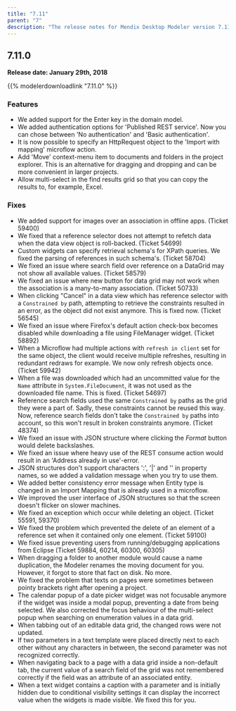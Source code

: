 ```yaml
---
title: "7.11"
parent: "7"
description: "The release notes for Mendix Desktop Modeler version 7.11 (including all patches) with details on new features, bug fixes, and known issues."
---
```


## 7.11.0

**Release date: January 29th, 2018**

{{% modelerdownloadlink "7.11.0" %}}

### Features

* We added support for the Enter key in the domain model.
* We added authentication options for 'Published REST service'. Now you can chose between 'No authentication' and 'Basic authentication'.
* It is now possible to specify an HttpRequest object to the 'Import with mapping' microflow action.
* Add 'Move' context-menu item to documents and folders in the project explorer. This is an alternative for dragging and dropping and can be more convenient in larger projects.
* Allow multi-select in the find results grid so that you can copy the results to, for example, Excel.

### Fixes

* We added support for images over an association in offline apps. (Ticket 59400)
* We fixed that a reference selector does not attempt to refetch data when the data view object is roll-backed. (Ticket 54699)
* Custom widgets can specify retrieval schema's for XPath queries. We fixed the parsing of references in such schema's. (Ticket 58704)
* We fixed an issue where search field over reference on a DataGrid may not show all available values. (Ticket 58579)
* We fixed an issue where new button for data grid may not work when the association is a many-to-many association. (Ticket 50733)
* When clicking "Cancel" in a data view which has reference selector with a `Constrained by` path, attempting to retrieve the constraints resulted in an error, as the object did not exist anymore. This is fixed now. (Ticket 56545)
* We fixed an issue where Firefox's default action check-box becomes disabled while downloading a file using FileManager widget. (Ticket 58892)
* When a Microflow had multiple actions with `refresh in client` set for the same object, the client would receive multiple refreshes, resulting in redundant redraws for example. We now only refresh objects once. (Ticket 59942)
* When a file was downloaded which had an uncommitted value for the `Name` attribute in `System.FileDocument`, it was not used as the downloaded file name. This is fixed. (Ticket 54697)
* Reference search fields used the same `Constrained by` paths as the grid they were a part of. Sadly, these constraints cannot be reused this way. Now, reference search fields don't take the `Constrained by` paths into account, so this won't result in broken constraints anymore. (Ticket 48374)
* We fixed an issue with JSON structure where clicking the _Format_ button would delete backslashes.
* We fixed an issue where heavy use of the REST consume action would result in an 'Address already in use'-error.
* JSON structures don't support characters ':', '|' and '' in property names, so we added a validation message when you try to use them.
* We added better consistency error message when Entity type is changed in an Import Mapping that is already used in a microflow.
* We improved the user interface of JSON structures so that the screen doesn't flicker on slower machines.
* We fixed an exception which occur while deleting an object. (Ticket 55591, 59370)
* We fixed the problem which prevented the delete of an element of a reference set when it contained only one element. (Ticket 59100)
* We fixed issue preventing users from running/debugging applications from Eclipse (Ticket 59884, 60214, 60300, 60305)
* When dragging a folder to another module would cause a name duplication, the Modeler renames the moving document for you. However, it forgot to store that fact on disk. No more.
* We fixed the problem that texts on pages were sometimes between pointy brackets right after opening a project.
* The calendar popup of a date picker widget was not focusable anymore if the widget was inside a modal popup, preventing a date from being selected. We also corrected the focus behaviour of the multi-select popup when searching on enumeration values in a data grid.
* When tabbing out of an editable data grid, the changed rows were not updated.
* If two parameters in a text template were placed directly next to each other without any characters in between, the second parameter was not recognized correctly.
* When navigating back to a page with a data grid inside a non-default tab, the current value of a search field of the grid was not remembered correctly if the field was an attribute of an associated entity.
* When a text widget contains a caption with a parameter and is initially hidden due to conditional visibility settings it can display the incorrect value when the widgets is made visible. We fixed this for you.
 
